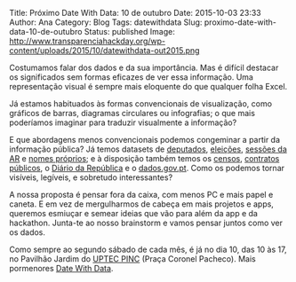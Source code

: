 Title: Próximo Date With Data: 10 de outubro
Date: 2015-10-03 23:33
Author: Ana
Category: Blog
Tags: datewithdata
Slug: proximo-date-with-data-10-de-outubro
Status: published
Image: http://www.transparenciahackday.org/wp-content/uploads/2015/10/datewithdata-out2015.png

Costumamos falar dos dados e da sua importância. Mas é difícil destacar os significados sem formas eficazes de ver essa informação. Uma representação visual é sempre mais eloquente do que qualquer folha Excel.

Já estamos habituados às formas convencionais de visualização, como gráficos de barras, diagramas circulares ou infografias; o que mais poderíamos imaginar para traduzir visualmente a informação?

E que abordagens menos convencionais podemos congeminar a partir da informação pública? Já temos datasets de [deputados](https://github.com/centraldedados/parlamento-deputados), [eleições](http://centraldedados.pt/eleicoes-legislativas/), [sessões da AR](http://centraldedados.pt/parlamento-datas_sessoes/) e [nomes próprios](http://centraldedados.pt/nomes_proprios/); e à disposição também temos os [censos](http://censos.ine.pt/), [contratos públicos](http://publicos.pt), o [Diário da República](http://dre.tretas.org) e o [dados.gov.pt](http://dados.gov.pt). Como os podemos tornar visíveis, legíveis, e sobretudo interessantes?

A nossa proposta é pensar fora da caixa, com menos PC e mais papel e caneta. E em vez de mergulharmos de cabeça em mais projetos e apps, queremos esmiuçar e semear ideias que vão para além da app e da hackathon. Junta-te ao nosso brainstorm e vamos pensar juntos como ver os dados.

Como sempre ao segundo sábado de cada mês, é já no dia 10, das 10 às 17, no Pavilhão Jardim do [UPTEC PINC](http://uptec.up.pt/uptec/polo-das-industrias-criativas) (Praça Coronel Pacheco). Mais pormenores [Date With Data](http://datewithdata.pt/).
